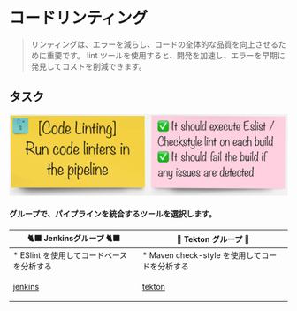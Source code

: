 # コードリンティング

> リンティングは、エラーを減らし、コードの全体的な品質を向上させるために重要です。 lint ツールを使用すると、開発を加速し、エラーを早期に発見してコストを削減できます。

## タスク

![task-linting](./images/task-code-linting.png)

#### グループで、パイプラインを統合するツールを選択します。

🐈‍⬛ **Jenkinsグループ** 🐈‍⬛ | 🐅 **Tekton グループ** 🐅
--- | ---
* ESlint を使用してコードベースを分析する | * Maven check-style を使用してコードを分析する
<span style="color:blue;"><p><a href="3-revenge-of-the-automated-testing/4a-jenkins.md">jenkins</a></p></span> | <span style="color:blue;"><p><a href="3-revenge-of-the-automated-testing/4b-tekton.md">tekton</a></p></span>
